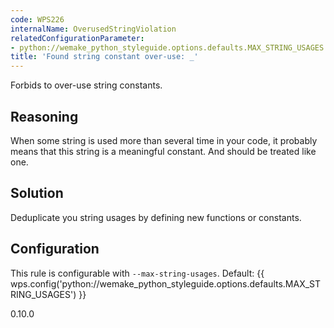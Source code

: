 ```yaml
---
code: WPS226
internalName: OverusedStringViolation
relatedConfigurationParameter:
- python://wemake_python_styleguide.options.defaults.MAX_STRING_USAGES
title: 'Found string constant over-use: _'
---
```


Forbids to over-use string constants.

## Reasoning
When some string is used more than several time in your code, it
probably means that this string is a meaningful constant. And should
be treated like one.

## Solution
Deduplicate you string usages by defining new functions or
constants.

## Configuration
This rule is configurable with `--max-string-usages`. Default:
{{ wps.config('python://wemake_python_styleguide.options.defaults.MAX_STRING_USAGES') }}

<div class="versionadded">

0.10.0

</div>
